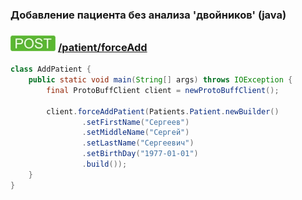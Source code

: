 ### Добавление пациента без анализа 'двойников' (java)

### ![POST](../../../../img/post.png) [/patient/forceAdd](../index.md)

```java
class AddPatient {
    public static void main(String[] args) throws IOException {
        final ProtoBuffClient client = newProtoBuffClient();

        client.forceAddPatient(Patients.Patient.newBuilder()
                .setFirstName("Сергеев")
                .setMiddleName("Сергей")
                .setLastName("Сергеевич")
                .setBirthDay("1977-01-01")
                .build());
    }
}
```
